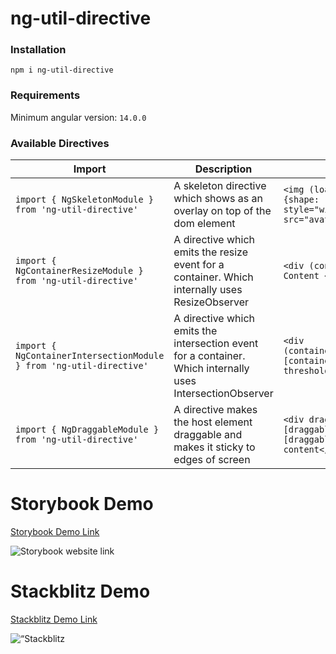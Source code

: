 # ng-util-directive

### Installation

`npm i ng-util-directive`

### Requirements

Minimum angular version: `14.0.0`

### Available Directives

| Import                                                              | Description                                                                                                | Usage                                                                                                                                                                                               |
| ------------------------------------------------------------------- | ---------------------------------------------------------------------------------------------------------- | --------------------------------------------------------------------------------------------------------------------------------------------------------------------------------------------------- |
| `import { NgSkeletonModule } from 'ng-util-directive'`              | A skeleton directive which shows as an overlay on top of the dom element                                   | `<img (load)="loading = false" *skeletonLoader="loading; data: {shape: 'circle', size: '100px' }; hideOnLoading: true" style="width: 100px; height: 100px; border-radius: 50%;" src="avatar.svg"/>` |
| `import { NgContainerResizeModule } from 'ng-util-directive'`       | A directive which emits the resize event for a container. Which internally uses ResizeObserver             | `<div (containerResize)="handleContainerResize($event)">Some Content </div>`                                                                                                                        |
| `import { NgContainerIntersectionModule } from 'ng-util-directive'` | A directive which emits the intersection event for a container. Which internally uses IntersectionObserver | `<div (containerIntersection)="handleContainerIntersection($event)" [containerIntersectionOptions]="{rootMargin: '-200px', threshold: 1, root: rootElement}">Some Content </div>`                   |
| `import { NgDraggableModule } from 'ng-util-directive'`             | A directive makes the host element draggable and makes it sticky to edges of screen                        | `<div draggable [draggableSticky]="true" [draggableStickyMargins]="1rem" [draggableStickyTransition]="left 0.3s ease">Any content</div>`                                               |

# Storybook Demo

[Storybook Demo Link](https://ng-util-directive.vercel.app/ "Storybook Link")

<p>
 <img src="https://api.qrserver.com/v1/create-qr-code/?size=150x150&data=https://ng-util-directive.vercel.vercel.app/" alt="Storybook website link"/> 
</p>

# Stackblitz Demo

[Stackblitz Demo Link](https://stackblitz.com/edit/angular-fzwtn5?file=src/main.ts "Stackblitz Link")

<p>
 <img src="https://api.qrserver.com/v1/create-qr-code/?size=150x150&data=https://stackblitz.com/edit/angular-fzwtn5?file=src/main.ts" alt=“Stackblitz website link"/> 
</p>
